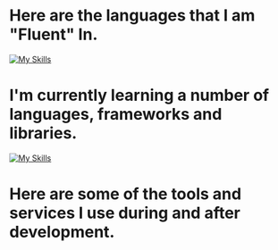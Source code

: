 # Here are the languages that I am "Fluent" In.
[![My Skills](https://skillicons.dev/icons?i=js,html,css,cpp,kotlin,py,java)](https://skillicons.dev)

# I'm currently learning a number of languages, frameworks and libraries.
[![My Skills](https://skillicons.dev/icons?i=c,cs,cpp,ts,lua,maven)](https://skillicons.dev)

# Here are some of the tools and services I use during and after development.

